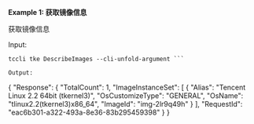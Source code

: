 **Example 1: 获取镜像信息**

获取镜像信息

Input: 

```
tccli tke DescribeImages --cli-unfold-argument ```

Output: 
```
{
    "Response": {
        "TotalCount": 1,
        "ImageInstanceSet": [
            {
                "Alias": "Tencent Linux 2.2 64bit (tkernel3)",
                "OsCustomizeType": "GENERAL",
                "OsName": "tlinux2.2(tkernel3)x86_64",
                "ImageId": "img-2lr9q49h"
            }
        ],
        "RequestId": "eac6b301-a322-493a-8e36-83b295459398"
    }
}
```

